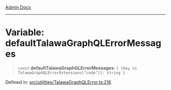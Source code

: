 [Admin Docs](/)

***

# Variable: defaultTalawaGraphQLErrorMessages

> `const` **defaultTalawaGraphQLErrorMessages**: `{ [Key in TalawaGraphQLErrorExtensions["code"]]: string }`

Defined in: [src/utilities/TalawaGraphQLError.ts:216](https://github.com/NishantSinghhhhh/talawa-api/blob/3b12506812825c5581bdb63c64252031697d198c/src/utilities/TalawaGraphQLError.ts#L216)
